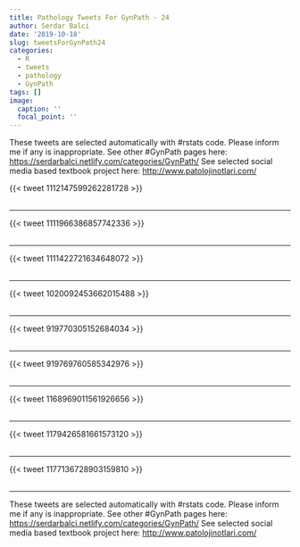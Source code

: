 ```yaml
---
title: Pathology Tweets For GynPath - 24
author: Serdar Balci
date: '2019-10-18'
slug: tweetsForGynPath24
categories:
  - R
  - tweets
  - pathology
  - GynPath
tags: []
image:
  caption: ''
  focal_point: ''
---
```



These tweets are selected automatically with #rstats code. Please inform me if any is inappropriate.
See other #GynPath pages here: https://serdarbalci.netlify.com/categories/GynPath/ 
See selected social media based textbook project here: http://www.patolojinotlari.com/

{{< tweet 1112147599262281728 >}}
<br>
<br>
<hr>
{{< tweet 1111966386857742336 >}}
<br>
<br>
<hr>
{{< tweet 1111422721634648072 >}}
<br>
<br>
<hr>
{{< tweet 1020092453662015488 >}}
<br>
<br>
<hr>
{{< tweet 919770305152684034 >}}
<br>
<br>
<hr>
{{< tweet 919769760585342976 >}}
<br>
<br>
<hr>
{{< tweet 1168969011561926656 >}}
<br>
<br>
<hr>
{{< tweet 1179426581661573120 >}}
<br>
<br>
<hr>
{{< tweet 1177136728903159810 >}}
<br>
<br>
<hr>


These tweets are selected automatically with #rstats code. Please inform me if any is inappropriate.
See other #GynPath pages here: https://serdarbalci.netlify.com/categories/GynPath/ 
See selected social media based textbook project here: http://www.patolojinotlari.com/
